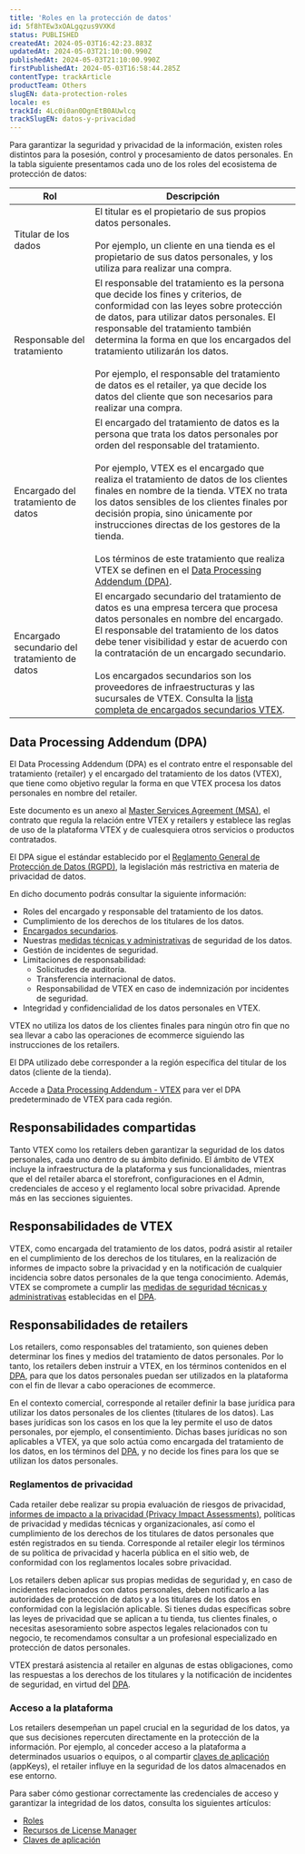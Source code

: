 ```yaml
---
title: 'Roles en la protección de datos'
id: 5f8hTEw3xOALgqzus9VXKd
status: PUBLISHED
createdAt: 2024-05-03T16:42:23.883Z
updatedAt: 2024-05-03T21:10:00.990Z
publishedAt: 2024-05-03T21:10:00.990Z
firstPublishedAt: 2024-05-03T16:58:44.285Z
contentType: trackArticle
productTeam: Others
slugEN: data-protection-roles
locale: es
trackId: 4Lc0i0an0DgnEtB0AUwlcq
trackSlugEN: datos-y-privacidad
---
```


Para garantizar la seguridad y privacidad de la información, existen roles distintos para la posesión, control y procesamiento de datos personales. En la tabla siguiente presentamos cada uno de los roles del ecosistema de protección de datos:

| Rol | Descripción |
|---|---|
| Titular de los dados | El titular es el propietario de sus propios datos personales. <br><br> Por ejemplo, un cliente en una tienda es el propietario de sus datos personales, y los utiliza para realizar una compra. |
| Responsable del tratamiento | El responsable del tratamiento es la persona que decide los fines y criterios, de conformidad con las leyes sobre protección de datos, para utilizar datos personales. El responsable del tratamiento también determina la forma en que los encargados del tratamiento utilizarán los datos.  <br><br> Por ejemplo, el responsable del tratamiento de datos es el retailer, ya que decide los datos del cliente que son necesarios para realizar una compra. |
| Encargado del tratamiento de datos | El encargado del tratamiento de datos es la persona que trata los datos personales por orden del responsable del tratamiento. <br><br> Por ejemplo, VTEX es el encargado que realiza el tratamiento de datos de los clientes finales en nombre de la tienda. VTEX no trata los datos sensibles de los clientes finales por decisión propia, sino únicamente por instrucciones directas de los gestores de la tienda. <br><br> Los términos de este tratamiento que realiza VTEX se definen en el [Data Processing Addendum (DPA)](#data-processing-addendum-dpa). |
| Encargado secundario del tratamiento de datos | El encargado secundario del tratamiento de datos es una empresa tercera que procesa datos personales en nombre del encargado. El responsable del tratamiento de los datos debe tener visibilidad y estar de acuerdo con la contratación de un encargado secundario.  <br><br> Los encargados secundarios son los proveedores de infraestructuras y las sucursales de VTEX. Consulta la [lista completa de encargados secundarios VTEX](https://vtex.com/co-es/privacy-and-agreements/subprocessors/). |

## Data Processing Addendum (DPA)

El Data Processing Addendum (DPA) es el contrato entre el responsable del tratamiento (retailer) y el encargado del tratamiento de los datos (VTEX), que tiene como objetivo regular la forma en que VTEX procesa los datos personales en nombre del retailer.

Este documento es un anexo al [Master Services Agreement (MSA)](https://vtex.com/co-es/privacy-and-agreements/agreements/), el contrato que regula la relación entre VTEX y retailers y establece las reglas de uso de la plataforma VTEX y de cualesquiera otros servicios o productos contratados.

El DPA sigue el estándar establecido por el [Reglamento General de Protección de Datos (RGPD)](https://gdpr-info.eu/), la legislación más restrictiva en materia de privacidad de datos.

En dicho documento podrás consultar la siguiente información:

* Roles del encargado y responsable del tratamiento de los datos.
* Cumplimiento de los derechos de los titulares de los datos.
* [Encargados secundarios](https://vtex.com/co-es/privacy-and-agreements/subprocessors/).
* Nuestras [medidas técnicas y administrativas](https://help.vtex.com/es/tracks/datos-y-privacidad--4Lc0i0an0DgnEtB0AUwlcq/7ANSqBP5DgOrVVyglo3Lbh) de seguridad de los datos.
* Gestión de incidentes de seguridad.
* Limitaciones de responsabilidad:
    * Solicitudes de auditoría.
    * Transferencia internacional de datos.
    * Responsabilidad de VTEX en caso de indemnización por incidentes de seguridad.
* Integridad y confidencialidad de los datos personales en VTEX.

VTEX no utiliza los datos de los clientes finales para ningún otro fin que no sea llevar a cabo las operaciones de ecommerce siguiendo las instrucciones de los retailers.

El DPA utilizado debe corresponder a la región específica del titular de los datos (cliente de la tienda).

<div class="alert alert-warning">
  <p>Accede a <a href="https://vtex.com/co-es/privacy-and-agreements/data-processing-addendum/">Data Processing Addendum - VTEX</a> para ver el DPA predeterminado de VTEX para cada región.</p>
</div>

## Responsabilidades compartidas

Tanto VTEX como los retailers deben garantizar la seguridad de los datos personales, cada uno dentro de su ámbito definido. El ámbito de VTEX incluye la infraestructura de la plataforma y sus funcionalidades, mientras que el del retailer abarca el storefront, configuraciones en el Admin, credenciales de acceso y el reglamento local sobre privacidad. Aprende más en las secciones siguientes.

## Responsabilidades de VTEX

VTEX, como encargada del tratamiento de los datos, podrá asistir al retailer en el cumplimiento de los derechos de los titulares, en la realización de informes de impacto sobre la privacidad y en la notificación de cualquier incidencia sobre datos personales de la que tenga conocimiento. Además, VTEX se compromete a cumplir las [medidas de seguridad técnicas y administrativas](https://help.vtex.com/es/tracks/datos-y-privacidad--4Lc0i0an0DgnEtB0AUwlcq/7ANSqBP5DgOrVVyglo3Lbh) establecidas en el [DPA](https://vtex.com/co-es/privacy-and-agreements/data-processing-addendum/).

## Responsabilidades de retailers

Los retailers, como responsables del tratamiento, son quienes deben determinar los fines y medios del tratamiento de datos personales. Por lo tanto, los retailers deben instruir a VTEX, en los términos contenidos en el [DPA](https://vtex.com/co-es/privacy-and-agreements/data-processing-addendum/), para que los datos personales puedan ser utilizados en la plataforma con el fin de llevar a cabo operaciones de ecommerce.

En el contexto comercial, corresponde al retailer definir la base jurídica para utilizar los datos personales de los clientes (titulares de los datos). Las bases jurídicas son los casos en los que la ley permite el uso de datos personales, por ejemplo, el consentimiento. Dichas bases jurídicas no son aplicables a VTEX, ya que solo actúa como encargada del tratamiento de los datos, en los términos del [DPA](https://vtex.com/co-es/privacy-and-agreements/data-processing-addendum/), y no decide los fines para los que se utilizan los datos personales.

### Reglamentos de privacidad

Cada retailer debe realizar su propia evaluación de riesgos de privacidad, [informes de impacto a la privacidad (Privacy Impact Assessments)](https://gdpr-info.eu/issues/privacy-impact-assessment/), políticas de privacidad y medidas técnicas y organizacionales, así como el cumplimiento de los derechos de los titulares de datos personales que estén registrados en su tienda. Corresponde al retailer elegir los términos de su política de privacidad y hacerla pública en el sitio web, de conformidad con los reglamentos locales sobre privacidad.

Los retailers deben aplicar sus propias medidas de seguridad y, en caso de incidentes relacionados con datos personales, deben notificarlo a las autoridades de protección de datos y a los titulares de los datos en conformidad con la legislación aplicable. Si tienes dudas específicas sobre las leyes de privacidad que se aplican a tu tienda, tus clientes finales, o necesitas asesoramiento sobre aspectos legales relacionados con tu negocio, te recomendamos consultar a un profesional especializado en protección de datos personales. 

VTEX prestará asistencia al retailer en algunas de estas obligaciones, como las respuestas a los derechos de los titulares y la notificación de incidentes de seguridad, en virtud del [DPA](https://vtex.com/co-es/privacy-and-agreements/data-processing-addendum/).

### Acceso a la plataforma

Los retailers desempeñan un papel crucial en la seguridad de los datos, ya que sus decisiones repercuten directamente en la protección de la información. Por ejemplo, al conceder acceso a la plataforma a determinados usuarios o equipos, o al compartir [claves de aplicación](https://help.vtex.com/es/tutorial/chaves-de-aplicacao--2iffYzlvvz4BDMr6WGUtet) (appKeys), el retailer influye en la seguridad de los datos almacenados en ese entorno.

Para saber cómo gestionar correctamente las credenciales de acceso y garantizar la integridad de los datos, consulta los siguientes artículos:

* [Roles](https://help.vtex.com/es/tutorial/roles--7HKK5Uau2H6wxE1rH5oRbc)
* [Recursos de License Manager](https://help.vtex.com/es/tutorial/recursos-del-license-manager--3q6ztrC8YynQf6rdc6euk3)
* [Claves de aplicación](https://help.vtex.com/es/tutorial/claves-de-aplicacion--2iffYzlvvz4BDMr6WGUtet)

